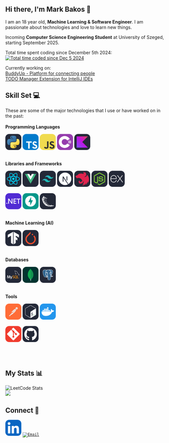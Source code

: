 ## Hi there, I'm Mark Bakos 👋
<p>I am an 18 year old, <b>Machine Learning & Software Engineer</b>. I am passionate about technologies and love to learn new things.</p>
<p>Incoming <b>Computer Science Engineering Student</b> at University of Szeged, starting September 2025.</p>

Total time spent coding since December 5th 2024:<br>
<a href="https://wakatime.com/@7a2d5960-3199-4705-8543-83755e2b4d0c"><img src="https://wakatime.com/badge/user/7a2d5960-3199-4705-8543-83755e2b4d0c.svg" alt="Total time coded since Dec 5 2024" /></a><br>

Currently working on: <br />
[BuddyUp - Platform for connecting people](https://github.com/markbakos/buddyup) <br>
[TODO Manager Extension for IntelliJ IDEs](https://github.com/markbakos/intellij-todo-manager)

## Skill Set 💻
These are some of the major technologies that I use or have worked on in the past:
<br>
<br>
**Programming Languages**
<div>
  <code><img width=50 height=50 src="https://raw.githubusercontent.com/tandpfun/skill-icons/65dea6c4eaca7da319e552c09f4cf5a9a8dab2c8/icons/Python-Dark.svg" alt="Python" Title="Python"></code>
  <code><img width=50 height=50 src="https://raw.githubusercontent.com/tandpfun/skill-icons/65dea6c4eaca7da319e552c09f4cf5a9a8dab2c8/icons/TypeScript.svg" alt="TypeScript" Title="TypeScript"></code>
  <code><img width=50 height=50 src="https://raw.githubusercontent.com/tandpfun/skill-icons/65dea6c4eaca7da319e552c09f4cf5a9a8dab2c8/icons/JavaScript.svg" alt="JavaScript" Title="JavaScript"></code>
  <code><img width=50 height=50 src="https://raw.githubusercontent.com/tandpfun/skill-icons/65dea6c4eaca7da319e552c09f4cf5a9a8dab2c8/icons/CS.svg" alt="C#" Title="C#"></code>
  <code><img width=50 height=50 src="https://raw.githubusercontent.com/tandpfun/skill-icons/65dea6c4eaca7da319e552c09f4cf5a9a8dab2c8/icons/Kotlin-Dark.svg" alt="Kotlin" Title="Kotlin"></code>
</div>
<br>

**Libraries and Frameworks**
<div>
  <code><img width=50 height=50 src="https://raw.githubusercontent.com/tandpfun/skill-icons/65dea6c4eaca7da319e552c09f4cf5a9a8dab2c8/icons/React-Dark.svg" alt="React" Title="React"></code>
  <code><img width=50 height=50 src="https://raw.githubusercontent.com/tandpfun/skill-icons/65dea6c4eaca7da319e552c09f4cf5a9a8dab2c8/icons/VueJS-Dark.svg" alt="Vue.JS" Title="Vue.js" /></code>
  <code><img width=50 height=50 src="https://raw.githubusercontent.com/tandpfun/skill-icons/65dea6c4eaca7da319e552c09f4cf5a9a8dab2c8/icons/TailwindCSS-Dark.svg" alt="Tailwind" Title="Tailwind"></code>
  <code><img width=50 height=50 src="https://raw.githubusercontent.com/tandpfun/skill-icons/65dea6c4eaca7da319e552c09f4cf5a9a8dab2c8/icons/NextJS-Dark.svg" alt="NextJS" Title="NextJS"></code>
  <code><img width=50 height=50 src="https://raw.githubusercontent.com/tandpfun/skill-icons/65dea6c4eaca7da319e552c09f4cf5a9a8dab2c8/icons/NestJS-Dark.svg" alt="NestJS" Title="NestJS"></code>
  <code><img width=50 height=50 src="https://raw.githubusercontent.com/tandpfun/skill-icons/65dea6c4eaca7da319e552c09f4cf5a9a8dab2c8/icons/NodeJS-Dark.svg" alt="Node.js" Title="Node.js"></code>
  <code><img width=50 height=50 src="https://raw.githubusercontent.com/tandpfun/skill-icons/65dea6c4eaca7da319e552c09f4cf5a9a8dab2c8/icons/ExpressJS-Dark.svg" alt="Express.js" Title="Express.js"></code>
</div><br>
<div>
  <code><img width=50 height=50 src="https://raw.githubusercontent.com/tandpfun/skill-icons/65dea6c4eaca7da319e552c09f4cf5a9a8dab2c8/icons/DotNet.svg" alt=".NET" Title=".NET"></code>
  <code><img width=50 height=50 src="https://raw.githubusercontent.com/tandpfun/skill-icons/65dea6c4eaca7da319e552c09f4cf5a9a8dab2c8/icons/FastAPI.svg" alt="FastAPI" Title="FastAPI"></code>
  <code><img width=50 height=50 src="https://raw.githubusercontent.com/tandpfun/skill-icons/65dea6c4eaca7da319e552c09f4cf5a9a8dab2c8/icons/Flask-Dark.svg" alt="Flask" Title="Flask"></code>
</div>
<br>

**Machine Learning (AI)**
<div>
	<code><img width=50 height=50 src="https://raw.githubusercontent.com/tandpfun/skill-icons/65dea6c4eaca7da319e552c09f4cf5a9a8dab2c8/icons/TensorFlow-Dark.svg" alt="TensorFlow" Title="TensorFlow" /></code>
	<code><img width=50 height=50 src="https://raw.githubusercontent.com/tandpfun/skill-icons/65dea6c4eaca7da319e552c09f4cf5a9a8dab2c8/icons/PyTorch-Dark.svg" alt="PyTorch" Title="PyTorch" /></code>
</div>
<br>

**Databases**
<div>
  <code><img width=50 height=50 src="https://raw.githubusercontent.com/tandpfun/skill-icons/65dea6c4eaca7da319e552c09f4cf5a9a8dab2c8/icons/MySQL-Dark.svg" alt="MySQL" Title="MySQL"></code>
  <code><img width=50 height=50 src="https://raw.githubusercontent.com/tandpfun/skill-icons/65dea6c4eaca7da319e552c09f4cf5a9a8dab2c8/icons/MongoDB.svg" alt="MongoDB" Title="MongoDB"></code>
  <code><img width=50 height=50 src="https://raw.githubusercontent.com/tandpfun/skill-icons/65dea6c4eaca7da319e552c09f4cf5a9a8dab2c8/icons/PostgreSQL-Dark.svg" alt="PostgreSQL" Title="PostgreSQL"></code>
</div>
<br>

**Tools**
<div>
  <code><img width=50 height=50 src="https://raw.githubusercontent.com/tandpfun/skill-icons/65dea6c4eaca7da319e552c09f4cf5a9a8dab2c8/icons/Postman.svg" alt="Postman" Title="Postman"></code>
  <code><img width=50 height=50 src="https://raw.githubusercontent.com/tandpfun/skill-icons/65dea6c4eaca7da319e552c09f4cf5a9a8dab2c8/icons/Bash-Dark.svg" alt="Bash" Title="Bash"></code>
  <code><img width=50 height=50 src="https://raw.githubusercontent.com/tandpfun/skill-icons/65dea6c4eaca7da319e552c09f4cf5a9a8dab2c8/icons/Docker.svg" alt="Docker" Title="Docker"></code>
</div><br>
<div>
  <code><img width=50 height=50 src="https://raw.githubusercontent.com/tandpfun/skill-icons/65dea6c4eaca7da319e552c09f4cf5a9a8dab2c8/icons/Git.svg" alt="Git" Title="Git"></code>
  <code><img width=50 height=50 src="https://raw.githubusercontent.com/tandpfun/skill-icons/65dea6c4eaca7da319e552c09f4cf5a9a8dab2c8/icons/Github-Dark.svg" alt="Github" Title="Github"></code>
</div><br>
<br>
<br>

## My Stats 📊
<div>
  <img src="https://leetcard.jacoblin.cool/markbakos?theme=dark&font=Raleway" alt="LeetCode Stats" title="LeetCode Stats" />
  <img src="https://github-readme-stats.vercel.app/api/top-langs/?username=markbakos&layout=donut" alt="" />
</div>
<img src="https://github-readme-stats.vercel.app/api/wakatime?username=markbakos&layout=compact" />


## Connect 🔗
<div>
  <code><a href="https://www.linkedin.com/in/markbakos"><img width=50 height=50 src="https://raw.githubusercontent.com/tandpfun/skill-icons/65dea6c4eaca7da319e552c09f4cf5a9a8dab2c8/icons/LinkedIn.svg" alt="LinkedIn" Title="LinkedIn"></a></code>
  <code><a href="mailto:markbakosss@gmail.com"><img width=50 height=50 src="https://camo.githubusercontent.com/c824a5825d94932550d5dba255d171425b2ca56009209e75f632abb9e88b70ed/68747470733a2f2f696d672e69636f6e73382e636f6d2f3f73697a653d3531322669643d4c506356446674394973717426666f726d61743d706e67" alt="Email" Title="Email"></a></code>
</div>
